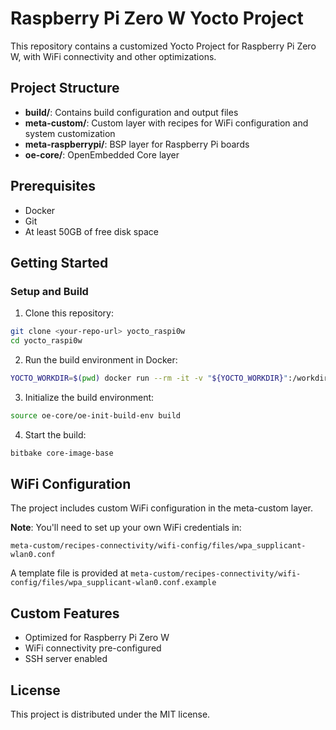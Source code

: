 # Raspberry Pi Zero W Yocto Project

This repository contains a customized Yocto Project for Raspberry Pi Zero W, with WiFi connectivity and other optimizations.

## Project Structure

- **build/**: Contains build configuration and output files
- **meta-custom/**: Custom layer with recipes for WiFi configuration and system customization
- **meta-raspberrypi/**: BSP layer for Raspberry Pi boards
- **oe-core/**: OpenEmbedded Core layer

## Prerequisites

- Docker
- Git
- At least 50GB of free disk space

## Getting Started

### Setup and Build

1. Clone this repository:
```bash
git clone <your-repo-url> yocto_raspi0w
cd yocto_raspi0w
```

2. Run the build environment in Docker:
```bash
YOCTO_WORKDIR=$(pwd) docker run --rm -it -v "${YOCTO_WORKDIR}":/workdir crops/poky:ubuntu-22.04 --workdir=/workdir
```

3. Initialize the build environment:
```bash
source oe-core/oe-init-build-env build
```

4. Start the build:
```bash
bitbake core-image-base
```

## WiFi Configuration

The project includes custom WiFi configuration in the meta-custom layer. 

**Note**: You'll need to set up your own WiFi credentials in:
```
meta-custom/recipes-connectivity/wifi-config/files/wpa_supplicant-wlan0.conf
```

A template file is provided at `meta-custom/recipes-connectivity/wifi-config/files/wpa_supplicant-wlan0.conf.example`

## Custom Features

- Optimized for Raspberry Pi Zero W
- WiFi connectivity pre-configured
- SSH server enabled

## License

This project is distributed under the MIT license.
